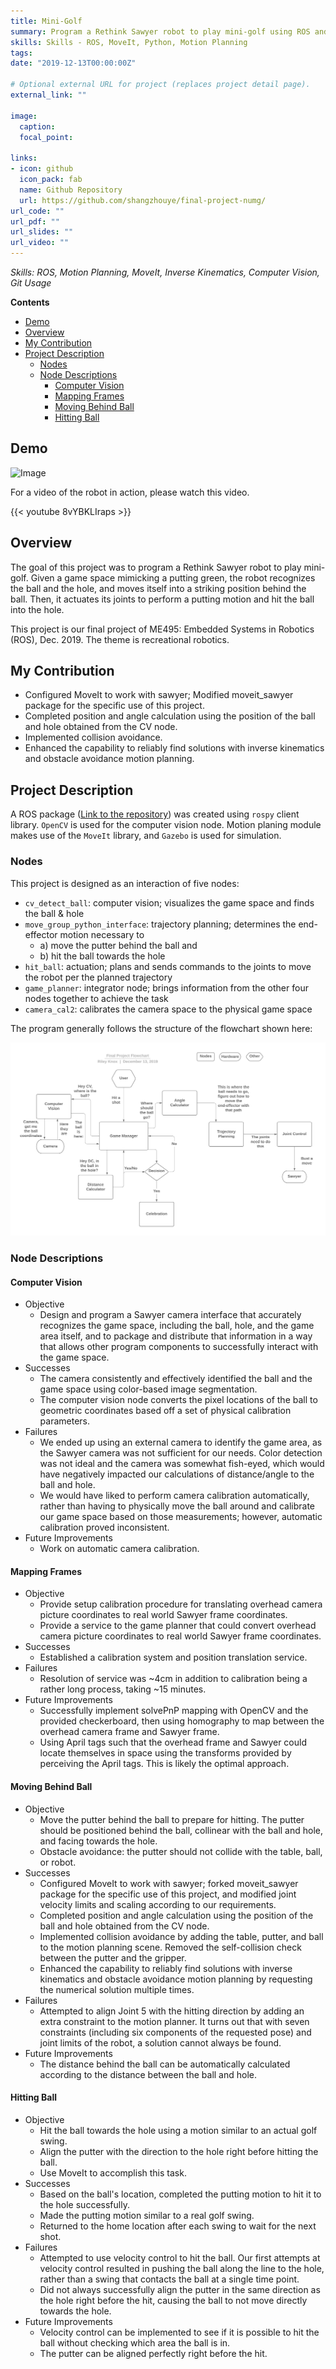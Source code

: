 ```yaml
---
title: Mini-Golf
summary: Program a Rethink Sawyer robot to play mini-golf using ROS and MoveIt. 
skills: Skills - ROS, MoveIt, Python, Motion Planning
tags:
date: "2019-12-13T00:00:00Z"

# Optional external URL for project (replaces project detail page).
external_link: ""

image:
  caption:
  focal_point:

links:
- icon: github
  icon_pack: fab
  name: Github Repository
  url: https://github.com/shangzhouye/final-project-numg/
url_code: ""
url_pdf: ""
url_slides: ""
url_video: ""
---
```


*Skills: ROS, Motion Planning, MoveIt, Inverse Kinematics, Computer Vision, Git Usage*

**Contents**
- [Demo](#demo)
- [Overview](#overview)
- [My Contribution](#my-contribution)
- [Project Description](#project-description)
  - [Nodes](#nodes)
  - [Node Descriptions](#node-descriptions)
    - [Computer Vision](#computer-vision)
    - [Mapping Frames](#mapping-frames)
    - [Moving Behind Ball](#moving-behind-ball)
    - [Hitting Ball](#hitting-ball)

## Demo

![Image](https://github.com/shangzhouye/final-project-numg/blob/master/pictures/demo.gif?raw=true)

For a video of the robot in action, please watch this video.

{{< youtube 8vYBKLIraps >}}

## Overview

The goal of this project was to program a Rethink Sawyer robot to play mini-golf. Given a game space mimicking a putting green, the robot recognizes the ball and the hole, and moves itself into a striking position behind the ball. Then, it actuates its joints to perform a putting motion and hit the ball into the hole. 

This project is our final project of ME495: Embedded Systems in Robotics (ROS), Dec. 2019. The theme is recreational robotics.

## My Contribution

- Configured MoveIt to work with sawyer; Modified moveit_sawyer package for the specific use of this project.
- Completed position and angle calculation using the position of the ball and hole obtained from the CV node.
- Implemented collision avoidance.
- Enhanced the capability to reliably find solutions with inverse kinematics and obstacle avoidance motion planning.

## Project Description

A ROS package ([Link to the repository](https://github.com/shangzhouye/final-project-numg/)) was created using `rospy` client library. `OpenCV` is used for the computer vision node. Motion planing module makes use of the `MoveIt` library, and `Gazebo` is used for simulation.

### Nodes

This project is designed as an interaction of five nodes:

- `cv_detect_ball`: computer vision; visualizes the game space and finds the ball & hole
- `move_group_python_interface`: trajectory planning; determines the end-effector motion necessary to 
  - a) move the putter behind the ball and 
  - b) hit the ball towards the hole
- `hit_ball`: actuation; plans and sends commands to the joints to move the robot per the planned trajectory
- `game_planner`: integrator node; brings information from the other four nodes together to achieve the task
- `camera_cal2`: calibrates the camera space to the physical game space

The program generally follows the structure of the flowchart shown here:

![flowchart](https://github.com/shangzhouye/final-project-numg/blob/master/pictures/FinalProjectFlowchart.png?raw=true)

### Node Descriptions

#### Computer Vision

- Objective
    - Design and program a Sawyer camera interface that accurately recognizes the game space, including the ball, hole, and the game area itself, and to package and distribute that information in a way that allows other program components to successfully interact with the game space.
- Successes
    - The camera consistently and effectively identified the ball and the game space using color-based image segmentation.
    - The computer vision node converts the pixel locations of the ball to geometric coordinates based off a set of physical calibration parameters.
- Failures
    - We ended up using an external camera to identify the game area, as the Sawyer camera was not sufficient for our needs. Color detection was not ideal and the camera was somewhat fish-eyed, which would have negatively impacted our calculations of distance/angle to the ball and hole.
    - We would have liked to perform camera calibration automatically, rather than having to physically move the ball around and calibrate our game space based on those measurements; however, automatic calibration proved inconsistent.
- Future Improvements
    - Work on automatic camera calibration.

#### Mapping Frames

- Objective
    - Provide setup calibration procedure for translating overhead camera picture coordinates to real world Sawyer frame coordinates.
    - Provide a service to the game planner that could convert overhead camera picture coordinates to real world Sawyer frame coordinates.
- Successes
    - Established a calibration system and position translation service.
- Failures
    - Resolution of service was ~4cm in addition to calibration being a rather long process, taking ~15 minutes.
- Future Improvements
    - Successfully implement solvePnP mapping with OpenCV and the provided checkerboard, then using homography to map between the overhead camera frame and Sawyer frame.
    - Using April tags such that the overhead frame and Sawyer could locate themselves in space using the transforms provided by perceiving the April tags. This is likely the optimal approach.

#### Moving Behind Ball

- Objective
    - Move the putter behind the ball to prepare for hitting. The putter should be positioned behind the ball, collinear with the ball and hole, and facing towards the hole.
    - Obstacle avoidance: the putter should not collide with the table, ball, or robot.
- Successes
    - Configured MoveIt to work with sawyer; forked moveit_sawyer package for the specific use of this project, and modified joint velocity limits and scaling according to our requirements.
    - Completed position and angle calculation using the position of the ball and hole obtained from the CV node.
    - Implemented collision avoidance by adding the table, putter, and ball to the motion planning scene. Removed the self-collision check between the putter and the gripper.
    - Enhanced the capability to reliably find solutions with inverse kinematics and obstacle avoidance motion planning by requesting the numerical solution multiple times.
- Failures
    - Attempted to align Joint 5 with the hitting direction by adding an extra constraint to the motion planner. It turns out that with seven constraints (including six components of the requested pose) and joint limits of the robot, a solution cannot always be found.
- Future Improvements
    - The distance behind the ball can be automatically calculated according to the distance between the ball and hole.

#### Hitting Ball

- Objective
    - Hit the ball towards the hole using a motion similar to an actual golf swing.
    - Align the putter with the direction to the hole right before hitting the ball.
    - Use MoveIt to accomplish this task.
- Successes
    - Based on the ball's location, completed the putting motion to hit it to the hole successfully.
    - Made the putting motion similar to a real golf swing.
    - Returned to the home location after each swing to wait for the next shot.
- Failures
    - Attempted to use velocity control to hit the ball. Our first attempts at velocity control resulted in pushing the ball along the line to the hole, rather than a swing that contacts the ball at a single time point.
    - Did not always successfully align the putter in the same direction as the hole right before the hit, causing the ball to not move directly towards the hole.
- Future Improvements
    - Velocity control can be implemented to see if it is possible to hit the ball without checking which area the ball is in.
    - The putter can be aligned perfectly right before the hit.
